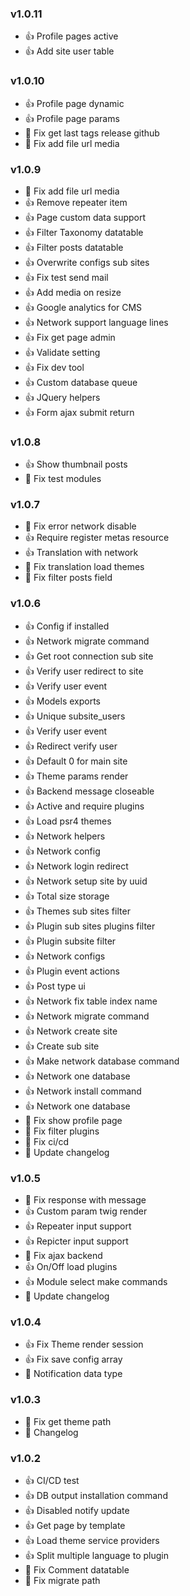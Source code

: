 ### v1.0.11 
* :+1: Profile pages active
* :+1: Add site user table

### v1.0.10 
* :+1: Profile page dynamic
* :+1: Profile page params
* :bug: Fix get last tags release github
* :bug: Fix add file url media

### v1.0.9 
* :bug: Fix add file url media
* :+1: Remove repeater item
* :+1: Page custom data support
* :+1: Filter Taxonomy datatable
* :+1: Filter posts datatable
* :+1: Overwrite configs sub sites
* :+1: Fix test send mail
* :+1: Add media on resize
* :+1: Google analytics for CMS
* :+1: Network support language lines
* :+1: Fix get page admin
* :+1: Validate setting
* :+1: Fix dev tool
* :+1: Custom database queue
* :+1: JQuery helpers
* :+1: Form ajax submit return

### v1.0.8 
* :+1: Show thumbnail posts
* :bug: Fix test modules

### v1.0.7 
* :bug: Fix error network disable
* :+1: Require register metas resource
* :+1: Translation with network
* :bug: Fix translation load themes
* :bug: Fix filter posts field

### v1.0.6 
* :+1: Config if installed
* :+1: Network migrate command
* :+1: Get root connection sub site
* :+1: Verify user redirect to site
* :+1: Verify user event
* :+1: Models exports
* :+1: Unique subsite_users
* :+1: Verify user event
* :+1: Redirect verify user
* :+1: Default 0 for main site
* :+1: Theme params render
* :+1: Backend message closeable
* :+1: Active and require plugins
* :+1: Load psr4 themes
* :+1: Network helpers
* :+1: Network config
* :+1: Network login redirect
* :+1: Network setup site by uuid
* :+1: Total size storage
* :+1: Themes sub sites filter
* :+1: Plugin sub sites plugins filter
* :+1: Plugin subsite filter
* :+1: Network configs
* :+1: Plugin event actions
* :+1: Post type ui
* :+1: Network fix table index name
* :+1: Network migrate command
* :+1: Network create site
* :+1: Create sub site
* :+1: Make network database command
* :+1: Network one database
* :+1: Network install command
* :+1: Network one database
* :bug: Fix show profile page
* :bug: Fix filter plugins
* :bug: Fix ci/cd
* :memo: Update changelog

### v1.0.5 
* :bug: Fix response with message
* :+1: Custom param twig render
* :+1: Repeater input support
* :+1: Repicter input support
* :bug: Fix ajax backend
* :+1: On/Off load plugins
* :+1: Module select make commands
* :memo: Update changelog

### v1.0.4 
* :+1: Fix Theme render session
* :+1: Fix save config array
* :truck: Notification data type

### v1.0.3 
* :bug: Fix get theme path
* :memo: Changelog

### v1.0.2 
* :+1: CI/CD test
* :+1: DB output installation command
* :+1: Disabled notify update
* :+1: Get page by template
* :+1: Load theme service providers
* :+1: Split multiple language to plugin
* :bug: Fix Comment datatable
* :bug: Fix migrate path